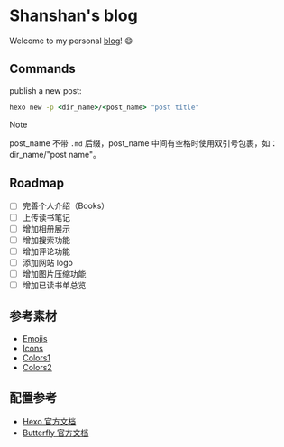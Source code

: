# Shanshan's blog

Welcome to my personal [<u>blog</u>](https://shen-shanshan.github.io/)! :smile:

## Commands

publish a new post:

```cmd
hexo new -p <dir_name>/<post_name> "post title"
```

> [!NOTE]
> post_name 不带 `.md` 后缀，post_name 中间有空格时使用双引号包裹，如：dir_name/"post name"。

## Roadmap

- [ ] 完善个人介绍（Books）
- [ ] 上传读书笔记
- [ ] 增加相册展示
- [ ] 增加搜索功能
- [ ] 增加评论功能
- [ ] 添加网站 logo
- [ ] 增加图片压缩功能
- [ ] 增加已读书单总览

## 参考素材

- [<u>Emojis</u>](https://www.emojiall.com/zh-hans/all-emojis)
- [<u>Icons</u>](https://fontawesome.com/icons?from=io)
- [<u>Colors1</u>](https://blog.csdn.net/u010403387/article/details/45392917)
- [<u>Colors2</u>](https://www.colordic.org/)

## 配置参考

- [<u>Hexo 官方文档</u>](https://hexo.io/docs/)
- [<u>Butterfly 官方文档</u>](https://butterfly.js.org/posts/21cfbf15/)
